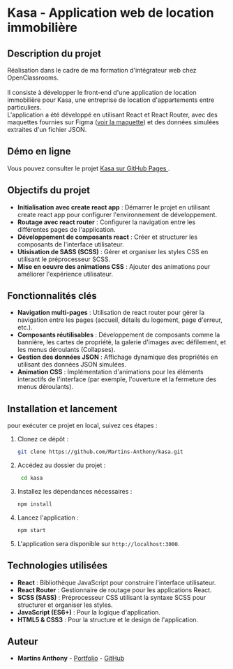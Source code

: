 # Kasa - Application web de location immobilière

## Description du projet

Réalisation dans le cadre de ma formation d'intégrateur web chez OpenClassrooms.<br><br>
Il consiste à développer le front-end d'une application de location immobilière pour Kasa, une entreprise de location d'appartements entre particuliers.<br>
L'application a été développé en utilisant React et React Router, avec des maquettes fournies sur Figma 
([voir la maquette](https://www.figma.com/design/2BZEoBhyxt5IwZgRn0wGsL/Kasa_FR)) et des données simulées extraites d'un fichier JSON.

## Démo en ligne

Vous pouvez consulter le projet [Kasa sur GitHub Pages ](https://martins-anthony.github.io/kasa/).

## Objectifs du projet

- **Initialisation avec create react app** : Démarrer le projet en utilisant create react app pour configurer l'environnement de développement.
- **Routage avec react router** : Configurer la navigation entre les différentes pages de l'application.
- **Développement de composants react** : Créer et structurer les composants de l'interface utilisateur.
- **Utisisation de SASS (SCSS)** : Gérer et organiser les styles CSS en utilisant le préprocesseur SCSS.
- **Mise en oeuvre des animations CSS** : Ajouter des animations pour améliorer l'expérience utilisateur.

## Fonctionnalités clés

- **Navigation multi-pages** : Utilisation de react router pour gérer la navigation entre les pages (accueil, détails du logement, page d'erreur, etc.).
- **Composants réutilisables** : Développement de composants comme la bannière, les cartes de propriété, la galerie d'images avec défilement, et les menus déroulants (Collapses).
- **Gestion des données JSON** : Affichage dynamique des propriétés en utilisant des données JSON simulées.
- **Animation CSS** : Implémentation d'animations pour les éléments interactifs de l'interface (par exemple, l'ouverture et la fermeture des menus déroulants).

## Installation et lancement

pour exécuter ce projet en local, suivez ces étapes :

1. Clonez ce dépôt :
   ```bash
   git clone https://github.com/Martins-Anthony/kasa.git
   ```
2. Accédez au dossier du projet :
   ```bash
    cd kasa
    ```
3. Installez les dépendances nécessaires :
    ```bash
    npm install
    ```
4. Lancez l'application :
    ```bash
    npm start
    ```
5. L'application sera disponible sur `http://localhost:3000`.

## Technologies utilisées

- **React** : Bibliothèque JavaScript pour construire l'interface utilisateur.
- **React Router** : Gestionnaire de routage pour les applications React.
- **SCSS (SASS)** : Préprocesseur CSS utilisant la syntaxe SCSS pour structurer et organiser les styles.
- **JavaScript (ES6+)** : Pour la logique d'application.
- **HTML5 & CSS3** : Pour la structure et le design de l'application.

## Auteur

- **Martins Anthony** - [Portfolio](https://webcraft-anthony.com/) - [GitHub](https://github.com/Martins-Anthony)
